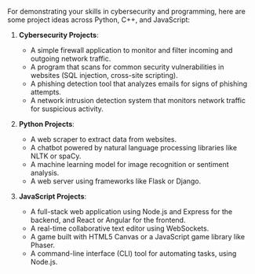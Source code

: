 For demonstrating your skills in cybersecurity and programming, here are some project ideas across Python, C++, and JavaScript:

1. **Cybersecurity Projects**:
    - A simple firewall application to monitor and filter incoming and outgoing network traffic.
    - A program that scans for common security vulnerabilities in websites (SQL injection, cross-site scripting).
    - A phishing detection tool that analyzes emails for signs of phishing attempts.
    - A network intrusion detection system that monitors network traffic for suspicious activity.

2. **Python Projects**:
    - A web scraper to extract data from websites.
    - A chatbot powered by natural language processing libraries like NLTK or spaCy.
    - A machine learning model for image recognition or sentiment analysis.
    - A web server using frameworks like Flask or Django.

3. **JavaScript Projects**:
    - A full-stack web application using Node.js and Express for the backend, and React or Angular for the frontend.
    - A real-time collaborative text editor using WebSockets.
    - A game built with HTML5 Canvas or a JavaScript game library like Phaser.
    - A command-line interface (CLI) tool for automating tasks, using Node.js.